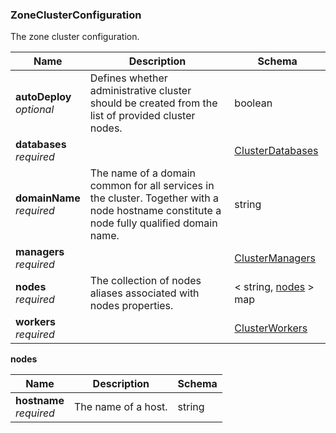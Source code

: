 
<a name="zoneclusterconfiguration"></a>
### ZoneClusterConfiguration
The zone cluster configuration.


|Name|Description|Schema|
|---|---|---|
|**autoDeploy**  <br>*optional*|Defines whether administrative cluster should be created from the list of provided cluster nodes.|boolean|
|**databases**  <br>*required*||[ClusterDatabases](ClusterDatabases.md#clusterdatabases)|
|**domainName**  <br>*required*|The name of a domain common for all services in the cluster. Together with a node hostname constitute a node fully qualified domain name.|string|
|**managers**  <br>*required*||[ClusterManagers](ClusterManagers.md#clustermanagers)|
|**nodes**  <br>*required*|The collection of nodes aliases associated with nodes properties.|< string, [nodes](#zoneclusterconfiguration-nodes) > map|
|**workers**  <br>*required*||[ClusterWorkers](ClusterWorkers.md#clusterworkers)|

<a name="zoneclusterconfiguration-nodes"></a>
**nodes**

|Name|Description|Schema|
|---|---|---|
|**hostname**  <br>*required*|The name of a host.|string|



